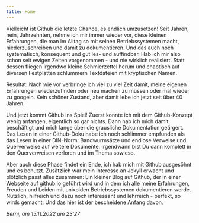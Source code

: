 ```yaml
---
title: Home
---
```


Vielleicht ist Github die letzte Chance, es endlich umzusetzen! Seit Jahren, nein, Jahrzehnten, nehme ich mir immer wieder vor, diese kleinen Erfahrungen, die man im Alltag so mit seinen Betriebssystemen macht, niederzuschreiben und damit zu dokumentieren. Und das auch noch systematisch, konsequent und gut les- und auffindbar. Hab ich mir also schon seit ewigen Zeiten vorgenommen - und nie wirklich realisiert. Statt dessen fliegen irgendwo kleine Schmierzettel herum und chaotisch auf diversen Festplatten schlummern Textdateien mit kryptischen Namen. 

Resultat: Nach wie vor verbringe ich viel zu viel Zeit damit, meine eigenen Erfahrungen wiederzufinden oder neu machen zu müssen oder mal wieder zu googeln. Kein schöner Zustand, aber damit lebe ich jetzt seit über 40 Jahren.

Und jetzt kommt Github ins Spiel! Zuerst konnte ich mit dem Github-Konzept wenig anfangen, eigentlich so gar nichts. Dann hab ich mich damit beschäftigt und mich lange über die grausliche Dokumentation geärgert. Das Lesen in einer Github-Doku habe ich noch schlimmer empfunden als das Lesen in einer DIN-Norm: Bandwurmsätze und endlose Verweise und Querverweise auf weitere Dokumente. Irgendwann bist Du dann komplett in den Querverweisen verloren und im Thema sowieso.

Aber auch diese Phase findet ein Ende, ich hab mich mit Github ausgesöhnt und es benutzt. Zusätzlich war mein Interesse an Jekyll erwacht und plötzlich passt alles zusammen: Ein kleiner Blog auf Github, der in einer Webseite auf github.io geführt wird und in dem ich alle meine Erfahrungen, Freuden und Leiden mit unixoiden Betriebssystemen dokumentieren werde. Nützlich, hilfreich und dazu noch interessant und lehrreich - perfekt, so wirds gemacht. Und das hier ist der bescheidene Anfang davon.

*Berni, am 15.11.2022 um 23:27*

